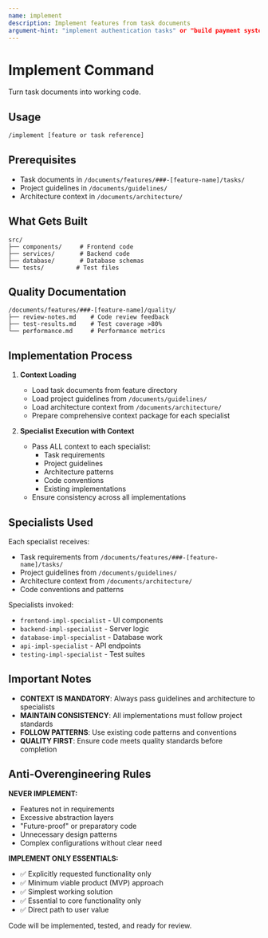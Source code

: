 ```yaml
---
name: implement
description: Implement features from task documents
argument-hint: "implement authentication tasks" or "build payment system"
---
```


# Implement Command

Turn task documents into working code.

## Usage

```bash
/implement [feature or task reference]
```

## Prerequisites

- Task documents in `/documents/features/###-[feature-name]/tasks/`
- Project guidelines in `/documents/guidelines/`
- Architecture context in `/documents/architecture/`

## What Gets Built

```
src/
├── components/     # Frontend code
├── services/       # Backend code
├── database/       # Database schemas
└── tests/         # Test files
```

## Quality Documentation

```
/documents/features/###-[feature-name]/quality/
├── review-notes.md    # Code review feedback
├── test-results.md    # Test coverage >80%
└── performance.md     # Performance metrics
```

## Implementation Process

1. **Context Loading**
   - Load task documents from feature directory
   - Load project guidelines from `/documents/guidelines/`
   - Load architecture context from `/documents/architecture/`
   - Prepare comprehensive context package for each specialist

2. **Specialist Execution with Context**
   - Pass ALL context to each specialist:
     - Task requirements
     - Project guidelines
     - Architecture patterns
     - Code conventions
     - Existing implementations
   - Ensure consistency across all implementations

## Specialists Used

Each specialist receives:

- Task requirements from `/documents/features/###-[feature-name]/tasks/`
- Project guidelines from `/documents/guidelines/`
- Architecture context from `/documents/architecture/`
- Code conventions and patterns

Specialists invoked:

- `frontend-impl-specialist` - UI components
- `backend-impl-specialist` - Server logic
- `database-impl-specialist` - Database work
- `api-impl-specialist` - API endpoints
- `testing-impl-specialist` - Test suites

## Important Notes

- **CONTEXT IS MANDATORY**: Always pass guidelines and architecture to specialists
- **MAINTAIN CONSISTENCY**: All implementations must follow project standards
- **FOLLOW PATTERNS**: Use existing code patterns and conventions
- **QUALITY FIRST**: Ensure code meets quality standards before completion

## Anti-Overengineering Rules

**NEVER IMPLEMENT:**
- Features not in requirements
- Excessive abstraction layers
- "Future-proof" or preparatory code
- Unnecessary design patterns
- Complex configurations without clear need

**IMPLEMENT ONLY ESSENTIALS:**
- ✅ Explicitly requested functionality only
- ✅ Minimum viable product (MVP) approach
- ✅ Simplest working solution
- ✅ Essential to core functionality only
- ✅ Direct path to user value

Code will be implemented, tested, and ready for review.
